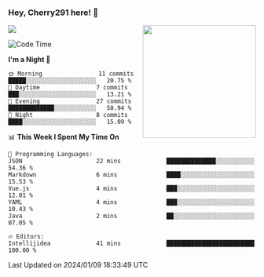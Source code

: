 ### Hey, Cherry291 here! 👋

![](https://metrics.lecoq.io/cherry291?template=classic&config.timezone=Asia%2FShanghai)
<img align='right' src="https://media.giphy.com/media/M9gbBd9nbDrOTu1Mqx/giphy.gif" width="230">
<!-- ![](https://github-readme-stats-ouuan.vercel.app/api?username=cherry291&theme=dark&show_icons=true) -->

<!--START_SECTION:waka-->
![Code Time](http://img.shields.io/badge/Code%20Time-191%20hrs%2052%20mins-blue)

**I'm a Night 🦉** 

```text
🌞 Morning                11 commits          █████░░░░░░░░░░░░░░░░░░░░   20.75 % 
🌆 Daytime                7 commits           ███░░░░░░░░░░░░░░░░░░░░░░   13.21 % 
🌃 Evening                27 commits          █████████████░░░░░░░░░░░░   50.94 % 
🌙 Night                  8 commits           ████░░░░░░░░░░░░░░░░░░░░░   15.09 % 
```


📊 **This Week I Spent My Time On** 

```text
💬 Programming Languages: 
JSON                     22 mins             ██████████████░░░░░░░░░░░   54.36 % 
Markdown                 6 mins              ████░░░░░░░░░░░░░░░░░░░░░   15.53 % 
Vue.js                   4 mins              ███░░░░░░░░░░░░░░░░░░░░░░   12.01 % 
YAML                     4 mins              ███░░░░░░░░░░░░░░░░░░░░░░   10.43 % 
Java                     2 mins              ██░░░░░░░░░░░░░░░░░░░░░░░   07.05 % 

🔥 Editors: 
Intellijidea             41 mins             █████████████████████████   100.00 % 
```


 Last Updated on 2024/01/09 18:33:49 UTC
<!--END_SECTION:waka-->

<!--
**Cherry291/cherry291** is a ✨ _special_ ✨ repository because its `README.md` (this file) appears on your GitHub profile.

Here are some ideas to get you started:

- 🔭 I’m currently working on ...
- 🌱 I’m currently learning ...
- 👯 I’m looking to collaborate on ...
- 🤔 I’m looking for help with ...
- 💬 Ask me about ...
- 📫 How to reach me: ...
- 😄 Pronouns: ...
- ⚡ Fun fact: ...
-->
